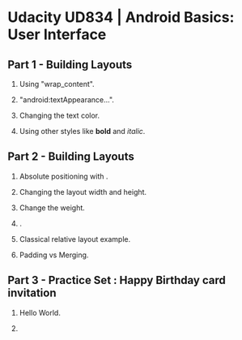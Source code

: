 # Udacity UD834 | Android Basics: User Interface

## Part 1 - Building Layouts

 1) Using "wrap_content".

 2) "android:textAppearance...".

 3) Changing the text color.

 4) Using other styles like **bold** and _italic_.

 ## Part 2 - Building Layouts

 1) Absolute positioning with <LinearLayout/>.

 2) Changing the layout width and height.

 3) Change the weight.

 4) <RelativeLayout/>.

 5) Classical relative layout example.

 6) Padding vs Merging.

 ## Part 3 - Practice Set : Happy Birthday card invitation

 1) Hello World.

 2)